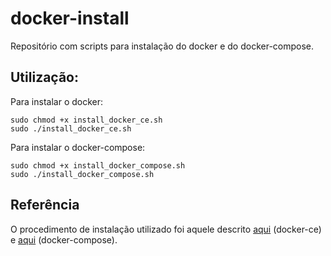 # docker-install
Repositório com scripts para instalação do docker e do docker-compose.

## Utilização:

Para instalar o docker:
```
sudo chmod +x install_docker_ce.sh
sudo ./install_docker_ce.sh
```

Para instalar o docker-compose:
```
sudo chmod +x install_docker_compose.sh
sudo ./install_docker_compose.sh
```

## Referência
O procedimento de instalação utilizado foi aquele descrito [aqui](https://docs.docker.com/install/linux/docker-ce/ubuntu/) (docker-ce) e [aqui](https://docs.docker.com/compose/install/) (docker-compose).